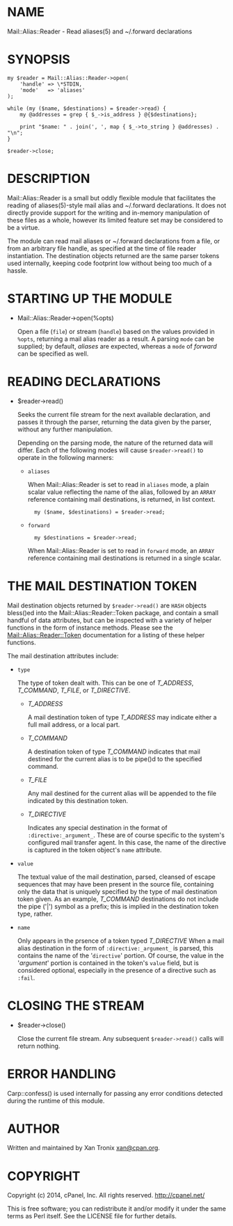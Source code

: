 # NAME

Mail::Alias::Reader - Read aliases(5) and ~/.forward declarations

# SYNOPSIS

    my $reader = Mail::Alias::Reader->open(
        'handle' => \*STDIN,
        'mode'   => 'aliases'
    );

    while (my ($name, $destinations) = $reader->read) {
        my @addresses = grep { $_->is_address } @{$destinations};

        print "$name: " . join(', ', map { $_->to_string } @addresses) . "\n";
    }

    $reader->close;

# DESCRIPTION

Mail::Alias::Reader is a small but oddly flexible module that facilitates the
reading of aliases(5)-style mail alias and ~/.forward declarations.  It does
not directly provide support for the writing and in-memory manipulation of
these files as a whole, however its limited feature set may be considered to
be a virtue.

The module can read mail aliases or ~/.forward declarations from a file, or
from an arbitrary file handle, as specified at the time of file reader
instantiation.  The destination objects returned are the same parser tokens
used internally, keeping code footprint low without being too much of a hassle.

# STARTING UP THE MODULE

- Mail::Alias::Reader->open(%opts)

    Open a file (`file`) or stream (`handle`) based on the values provided in
    `%opts`, returning a mail alias reader as a result.  A parsing `mode` can be
    supplied; by default, _aliases_ are expected, whereas a `mode` of _forward_
    can be specified as well.

# READING DECLARATIONS

- $reader->read()

    Seeks the current file stream for the next available declaration, and passes it
    through the parser, returning the data given by the parser, without any further
    manipulation.

    Depending on the parsing mode, the nature of the returned data will differ.
    Each of the following modes will cause `$reader->read()` to operate in the
    following manners:

    - `aliases`

        When Mail::Alias::Reader is set to read in `aliases` mode, a plain scalar
        value reflecting the name of the alias, followed by an `ARRAY` reference
        containing mail destinations, is returned, in list context.

            my ($name, $destinations) = $reader->read;

    - `forward`

            my $destinations = $reader->read;

        When Mail::Alias::Reader is set to read in `forward` mode, an `ARRAY`
        reference containing mail destinations is returned in a single scalar.

# THE MAIL DESTINATION TOKEN

Mail destination objects returned by `$reader->read()` are `HASH` objects
bless()ed into the Mail::Alias::Reader::Token package, and contain a small
handful of data attributes, but can be inspected with a variety of helper
functions in the form of instance methods.  Please see the
[Mail::Alias::Reader::Token](https://metacpan.org/pod/Mail::Alias::Reader::Token) documentation for a listing of these helper
functions.

The mail destination attributes include:

- `type`

    The type of token dealt with.  This can be one of _T\_ADDRESS_, _T\_COMMAND_,
    _T\_FILE_, or _T\_DIRECTIVE_.

    - _T\_ADDRESS_

        A mail destination token of type _T\_ADDRESS_ may indicate either a full mail
        address, or a local part.

    - _T\_COMMAND_

        A destination token of type _T\_COMMAND_ indicates that mail destined for the
        current alias is to be pipe()d to the specified command.

    - _T\_FILE_

        Any mail destined for the current alias will be appended to the file indicated
        by this destination token.

    - _T\_DIRECTIVE_

        Indicates any special destination in the format of `:directive:_argument_`.
        These are of course specific to the system's configured mail transfer agent.
        In this case, the name of the directive is captured in the token object's
        `name` attribute.

- `value`

    The textual value of the mail destination, parsed, cleansed of escape sequences
    that may have been present in the source file, containing only the data that
    is uniquely specified by the type of mail destination token given.  As an
    example, _T\_COMMAND_ destinations do not include the pipe ('|') symbol as a
    prefix; this is implied in the destination token type, rather.

- `name`

    Only appears in the prsence of a token typed _T\_DIRECTIVE_  When a mail alias
    destination in the form of `:directive:_argument_` is parsed, this contains
    the name of the '`directive`' portion.  Of course, the value in the
    '_argument_' portion is contained in the token's `value` field, but is
    considered optional, especially in the presence of a directive such as `:fail`.

# CLOSING THE STREAM

- $reader->close()

    Close the current file stream.  Any subsequent `$reader->read()` calls will
    return nothing.

# ERROR HANDLING

Carp::confess() is used internally for passing any error conditions detected
during the runtime of this module.

# AUTHOR

Written and maintained by Xan Tronix <xan@cpan.org>.

# COPYRIGHT

Copyright (c) 2014, cPanel, Inc.
All rights reserved.
http://cpanel.net/

This is free software; you can redistribute it and/or modify it under the same
terms as Perl itself.  See the LICENSE file for further details.
